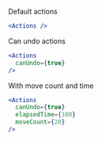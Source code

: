 Default actions
```jsx
<Actions />
```

Can undo actions
```jsx
<Actions
  canUndo={true}
/>
```

With move count and time
```jsx
<Actions
  canUndo={true}
  elapsedTime={100}
  moveCount={20}
/>
```
